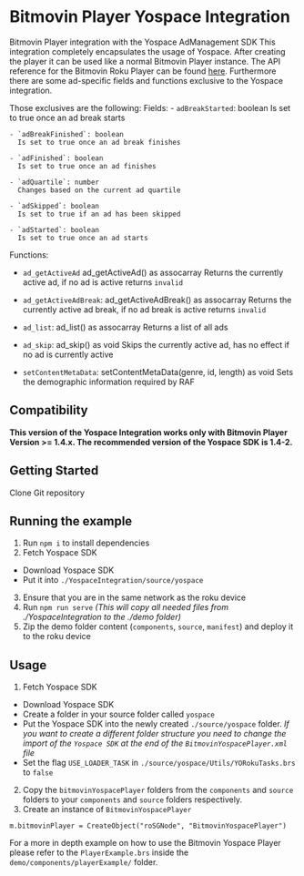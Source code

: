 # Bitmovin Player Yospace Integration
Bitmovin Player integration with the Yospace AdManagement SDK
This integration completely encapsulates the usage of Yospace. After creating the player it can be used like a normal Bitmovin Player instance.
The API reference for the Bitmovin Roku Player can be found [here](https://bitmovin.com/docs/player/api-reference/roku).
Furthermore there are some ad-specific fields and functions exclusive to the Yospace integration.

Those exclusives are the following:
  Fields:
    - `adBreakStarted`: boolean
      Is set to true once an ad break starts

    - `adBreakFinished`: boolean
      Is set to true once an ad break finishes

    - `adFinished`: boolean
      Is set to true once an ad finishes

    - `adQuartile`: number
      Changes based on the current ad quartile

    - `adSkipped`: boolean
      Is set to true if an ad has been skipped

    - `adStarted`: boolean
      Is set to true once an ad starts

  Functions:  
   - `ad_getActiveAd` ad_getActiveAd() as assocarray
      Returns the currently active ad, if no ad is active returns `invalid`

   - `ad_getActiveAdBreak`: ad_getActiveAdBreak() as assocarray
      Returns the currently active ad break, if no ad break is active returns `invalid`

   - `ad_list`: ad_list() as assocarray
      Returns a list of all ads

   - `ad_skip`: ad_skip() as void
      Skips the currently active ad, has no effect if no ad is currently active

   - `setContentMetaData`: setContentMetaData(genre, id, length) as void
      Sets the demographic information required by RAF


## Compatibility
**This version of the Yospace Integration works only with Bitmovin Player Version >= 1.4.x.
The recommended version of the Yospace SDK is 1.4-2.**

## Getting Started
Clone Git repository

## Running the example
1. Run `npm i` to install dependencies
2. Fetch Yospace SDK
  - Download Yospace SDK
  - Put it into `./YospaceIntegration/source/yospace`
3. Ensure that you are in the same network as the roku device
4. Run `npm run serve`
  _(This will copy all needed files from ./YospaceIntegration to the ./demo folder)_
5. Zip the demo folder content (`components`, `source`, `manifest`) and deploy it to the roku device

## Usage
1. Fetch Yospace SDK
  - Download Yospace SDK
  - Create a folder in your source folder called `yospace`
  - Put the Yospace SDK into the newly created `./source/yospace` folder. _If you want to create a different folder structure you need to change the import of the `Yospace SDK` at the end of the `BitmovinYospacePlayer.xml` file_
  - Set the flag `USE_LOADER_TASK` in `./source/yospace/Utils/YORokuTasks.brs` to `false`
2. Copy the `bitmovinYospacePlayer` folders from the `components` and `source` folders to your `components` and `source` folders respectively.
3. Create an instance of `BitmovinYospacePlayer`
  ```Brightscript
  m.bitmovinPlayer = CreateObject("roSGNode", "BitmovinYospacePlayer")
  ```

  For a more in depth example on how to use the Bitmovin Yospace Player please refer to the `PlayerExample.brs` inside the `demo/components/playerExample/` folder.
